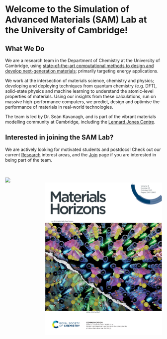 <style>
body {
    background-image: url('/images/Faded_AgBiS2_25pct_NC_Cover_Image.jpg');
    background-size: cover;
    background-position: center;
    background-repeat: no-repeat;
    background-attachment: fixed;
    position: relative;
}
</style>

# Welcome to the **Simulation of Advanced Materials** (SAM) Lab at the University of Cambridge!

## What We Do
We are a research team in the Department of Chemistry at the University of Cambridge, using <u>state-of-the-art computational methods to design and develop next-generation materials</u>; primarily targeting energy applications. 

We work at the intersection of materials science, chemistry and physics; developing and deploying techniques from quantum chemistry (e.g. DFT), solid-state physics and machine learning to understand the atomic-level properties of materials.
Using our insights from these calculations, run on massive high-performance computers, we predict, design and optimise the performance of materials in real-world technologies. 

The team is led by Dr. Seán Kavanagh, and is part of the vibrant materials modelling community at Cambridge, including the [Lennard Jones Centre](https://ljc.group.cam.ac.uk/).

## Interested in joining the SAM Lab?
We are actively looking for motivated students and postdocs! 
Check out our current [Research](Research) interest areas, and the [Join](Join) page if you are interested in being part of the team.

<br><br>
<a href="https://doi.org/10.1039/D1SC03775G">
  <img align="left" width="375" src="/images/Chem_Sci_Cover.png">
</a>
<a href="https://doi.org/10.1039/D1MH00764E">
  <img align="right" width="375" src="/images/MH_Cover.png">
</a>
<br><br>